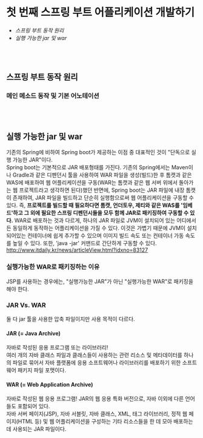 # 첫 번째 스프링 부트 어플리케이션 개발하기

* <I>스프링 부트 동작 원리</I>
* <I>실행 가능한 jar 및 war</I>

<br><br>

## 스프링 부트 동작 원리

### 메인 메소드 동작 및 기본 어노테이션

<br><br>

## 실행 가능한 jar 및 war

기존의 Spring에 비하여 Spring boot가 제공하는 이점 중 대표적인 것이 "단독으로 실행 가능한 JAR"이다. <br>
Spring boot는 기본적으로 JAR 배포형태를 가진다. 
기존의 Spring에서는 Maven이나 Gradle과 같은 디펜던시 툴을 사용하여 WAR 파일을 생성(빌드)한 후 톰캣과 같은 WAS에 배포하여 웹 어플리케이션을 구동(WAR는 톰캣과 같은 웹 서버 위에서 돌아가는 웹 프로젝트라고 생각하면 된다)했던 반면에,
Spring boot는 JAR 파일에 내장 톰캣이 존재하여, JAR 파일을 빌드하고 단순히 실행함으로써 웹 어플리케이션을 구동할 수 있다. 
즉, <b>프로젝트를 빌드할 때 필요하다면 톰캣, 언더토우, 제티와 같은 WAS를 '임베드'하고 그 외에 필요한 스프링 디펜던시들을 모두 함께 JAR로 패키징하여 구동할 수 있다.</b> WAR로 배포하는 것과 다르게, 하나의 JAR 파일로 JVM이 설치되어 있는 어디에서든 동일하게 동작하는 어플리케이션을 가질 수 있다. 이것은 가볍기 때문에 JVM이 설치되어있는 컨테이너에 쉽게 추가할 수 있으며 이미지 빌드 속도 또는 컨테이너 가동 속도를 높일 수 있다. 또한, 'java -jar' 커맨드로 간단하게 구동할 수 있다. 
<br>
http://www.itdaily.kr/news/articleView.html?idxno=83127
<br>

### 실행가능한 WAR로 패키징하는 이유
JSP를 사용하는 경우에는, "실행가능한 JAR"가 아닌 "실행가능한 WAR"로 패키징을 해야 한다. 

### JAR Vs. WAR 
둘 다 jar 툴을 사용한 압축 파일이지만 사용 목적이 다르다. 

#### JAR (= Java Archive)
자바로 작성된 응용 프로그램 또는 라이브러리!
<br>
여러 개의 자바 클래스 파일과 클래스들이 사용하는 관련 리소스 및 메타데이터를 하나의 파일로 묶어서 자바 플랫폼에 응용 소프트웨어나 라이브러리를 배포하기 위한 소프트웨어 패키지 파일 포맷이다. 

#### WAR (= Web Application Archive)
자바로 작성된 웹 응용 프로그램! JAR의 웹 응용 특화 버전으로, 자바 이외에 다른 언어들도 포함되어 있다. 
<br>
자바 서버 페이지(JSP), 자바 서블릿, 자바 클래스, XML, 태그 라이브러리, 정적 웹 페이지(HTML 등) 및 웹 어플리케이션을 구성하는 기타 리소스들을 한 데 모아 배포하는 데 사용되는 JAR 파일이다. 



